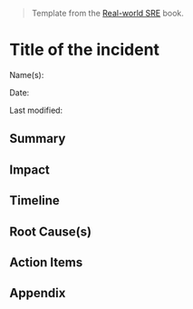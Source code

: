 <!--
This is a template for writing a post-mortem, when serious errors happen.

Follow this template to crate a big picture of what was wrong
and how did we fix it.

Read: https://sobolevn.me/2019/01/how-to-fix-a-bug

Good examples of post-mortems: https://github.com/danluu/post-mortems
Other templates: https://github.com/dastergon/postmortem-templates
-->

> Template from the [Real-world SRE](http://a.co/d/34UsUVU) book.

# Title of the incident

Name(s):

Date:

Last modified:

## Summary

## Impact

## Timeline

## Root Cause(s)

## Action Items

## Appendix
